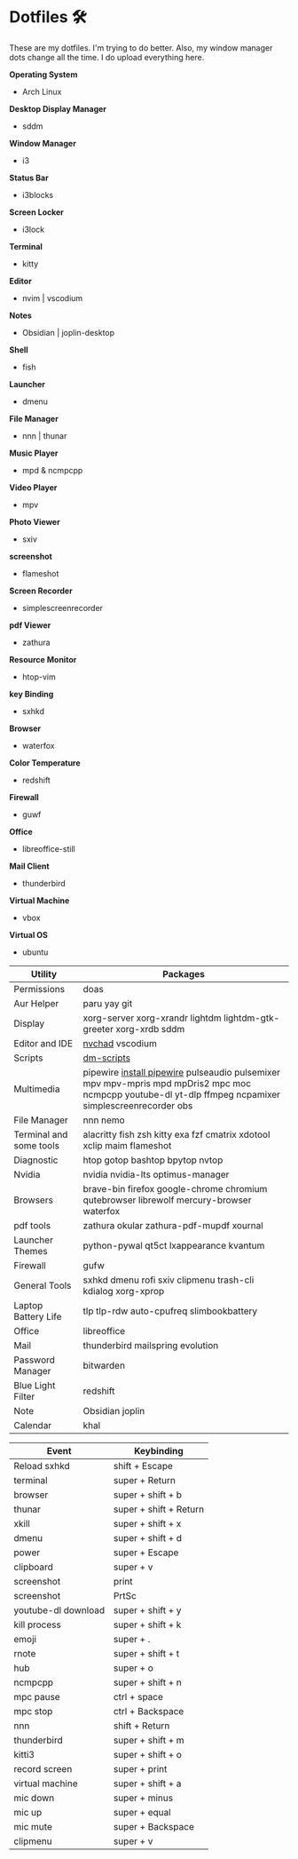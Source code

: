 # Dotfiles 🛠

These are my dotfiles. I'm trying to do better. Also, my window manager dots change all the time. I do upload everything here.

**Operating System**
 - Arch Linux 

**Desktop Display Manager**
  - sddm

**Window Manager**
 - i3  

**Status Bar**
 - i3blocks 

**Screen Locker**
 - i3lock 

**Terminal**
 - kitty

**Editor**
 -  nvim | vscodium

**Notes**
 - Obsidian | joplin-desktop 

**Shell** 
 - fish 

**Launcher**
 - dmenu

**File Manager**
 - nnn | thunar

**Music Player**
 - mpd & ncmpcpp

**Video Player**
 - mpv 

**Photo Viewer**
 - sxiv

**screenshot**
- flameshot

**Screen Recorder**
 - simplescreenrecorder 

**pdf Viewer**
 - zathura

**Resource Monitor**
 - htop-vim

**key Binding**
 - sxhkd 

**Browser**
 - waterfox 

**Color Temperature**
 - redshift

**Firewall**
 - guwf 

**Office**
 - libreoffice-still

**Mail Client**
 - thunderbird

**Virtual Machine**
 - vbox

**Virtual OS** 
 - ubuntu

| Utility  | Packages            |
| -----     | --------------- |
| Permissions  | doas |
| Aur Helper  | paru yay git |
| Display |  xorg-server xorg-xrandr lightdm lightdm-gtk-greeter xorg-xrdb sddm |
| Editor and IDE | [nvchad](https://nvchad.com/) vscodium |
| Scripts | [dm-scripts](https://gitlab.com/dwt1/dmscripts)|
| Multimedia | pipewire [install pipewire](https://github.com/Omar-Ahmed-Dt/dotfiles/blob/main/scripts/pipewire_install.sh) pulseaudio pulsemixer mpv mpv-mpris mpd mpDris2 mpc moc ncmpcpp youtube-dl yt-dlp ffmpeg ncpamixer simplescreenrecorder obs | 
| File Manager | nnn nemo | 
| Terminal and some tools | alacritty fish zsh kitty exa fzf cmatrix xdotool xclip maim flameshot |
| Diagnostic | htop gotop bashtop bpytop nvtop | 
| Nvidia | nvidia nvidia-lts optimus-manager | 
| Browsers | brave-bin firefox google-chrome chromium qutebrowser librewolf mercury-browser waterfox | 
| pdf tools | zathura okular zathura-pdf-mupdf xournal | 
| Launcher Themes | python-pywal qt5ct lxappearance kvantum | 
| Firewall | gufw | 
| General Tools | sxhkd dmenu rofi sxiv clipmenu trash-cli kdialog xorg-xprop | 
| Laptop Battery Life | tlp tlp-rdw auto-cpufreq slimbookbattery | 
| Office | libreoffice | 
| Mail | thunderbird mailspring evolution | 
| Password Manager | bitwarden | 
| Blue Light Filter | redshift | 
| Note | Obsidian joplin | 
| Calendar | khal | 

| Event  | Keybinding |
| -----     | --------------- |
| Reload sxhkd | shift + Escape |
| terminal | super + Return | 
| browser  | super + shift + b |
| thunar | super + shift + Return | 
| xkill | super + shift + x | 
| dmenu | super + shift + d | 
| power | super + Escape | 
| clipboard | super  + v | 
| screenshot | print |  
| screenshot | PrtSc |  
| youtube-dl download | super + shift + y | 
| kill process | super + shift + k | 
| emoji | super + . | 
| rnote | super + shift + t | 
| hub | super + o | 
| ncmpcpp | super + shift + n | 
| mpc pause | ctrl + space  |
| mpc stop | ctrl + Backspace |
| nnn | shift + Return | 
| thunderbird | super + shift + m | 
| kitti3 | super + shift + o | 
| record screen | super + print | 
| virtual machine | super + shift + a | 
| mic down | super + minus | 
| mic up | super + equal | 
| mic mute | super + Backspace | 
| clipmenu | super + v | 

